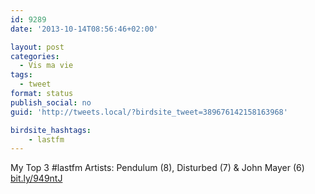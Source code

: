 ```yaml
---
id: 9289
date: '2013-10-14T08:56:46+02:00'

layout: post
categories:
  - Vis ma vie
tags:
  - tweet
format: status
publish_social: no
guid: 'http://tweets.local/?birdsite_tweet=389676142158163968'

birdsite_hashtags:
    - lastfm
---
```


My Top 3 #lastfm Artists: Pendulum (8), Disturbed (7) &amp; John Mayer (6) [bit.ly/949ntJ](http://bit.ly/949ntJ)